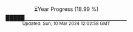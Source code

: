 <p align="center">
⏳Year Progress (18.99 %)<br>
█████▁▁▁▁▁▁▁▁▁▁▁▁▁▁▁▁▁▁▁▁▁▁▁▁▁ <br>
<sub>Updated: Sun, 10 Mar 2024 12:02:58 GMT</sub>
</p>


